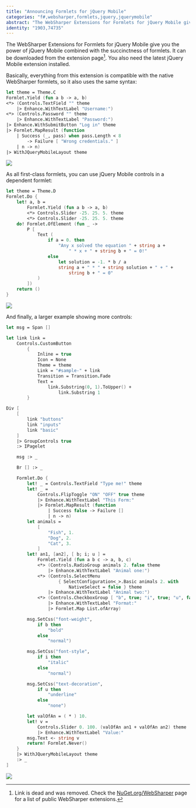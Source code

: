 ```yaml
---
title: "Announcing Formlets for jQuery Mobile"
categories: "f#,websharper,formlets,jquery,jquerymobile"
abstract: "The WebSharper Extensions for Formlets for jQuery Mobile give you the power of jQuery Mobile combined with the succinctness of formlets."
identity: "1903,74735"
---
```

The WebSharper Extensions for Formlets for jQuery Mobile give you the power of jQuery Mobile combined with the succinctness of formlets. It can be downloaded from the extension page[^1]. You also need the latest jQuery Mobile extension installed.

Basically, everything from this extension is compatible with the native WebSharper formlets, so it also uses the same syntax:

```fsharp
let theme = Theme.C
Formlet.Yield (fun a b -> a, b)
<*> (Controls.TextField "" theme
    |> Enhance.WithTextLabel "Username:")
<*> (Controls.Password "" theme
    |> Enhance.WithTextLabel "Password:")
|> Enhance.WithSubmitButton "Log in" theme
|> Formlet.MapResult (function
    | Success (_, pass) when pass.Length < 8
        -> Failure [ "Wrong credentials." ]
    | n -> n)
|> WithJQueryMobileLayout theme
```

![](//i.imgur.com/to90A.png)

As all first-class formlets, you can use jQuery Mobile controls in a dependent formlet:

```fsharp
let theme = Theme.D
Formlet.Do {
    let! a, b =
        Formlet.Yield (fun a b -> a, b)
        <*> Controls.Slider -25. 25. 5. theme
        <*> Controls.Slider -25. 25. 5. theme
    do! Formlet.OfElement (fun _ ->
        P [
            Text (
                if a = 0. then
                    "Any x solved the equation " + string a +
                        " * x + " + string b + " = 0!"
                else
                    let solution = -1. * b / a
                    string a + " * " + string solution + " + " +
                        string b + " = 0"
            )
        ])
    return ()
}
```

![](//i.imgur.com/R2Bgw.png)

And finally, a larger example showing more controls:

```fsharp
let msg = Span []

let link link =
    Controls.CustomButton
        {
            Inline = true
            Icon = None
            Theme = theme
            Link = "#sample-" + link
            Transition = Transition.Fade
            Text =
                link.Substring(0, 1).ToUpper() +
                    link.Substring 1
        }

Div [
    [
        link "buttons"
        link "inputs"
        link "basic"
    ]
    |> GroupControls true
    :> IPagelet

    msg :> _

    Br [] :> _

    Formlet.Do {
        let! _ = Controls.TextField "Type me!" theme
        let! _ =
            Controls.FlipToggle "ON" "OFF" true theme
            |> Enhance.WithTextLabel "This Form:"
            |> Formlet.MapResult (function
                | Success false -> Failure []
                | n -> n)
        let animals =
            [
                "Fish", 1.
                "Dog", 2.
                "Cat", 3.
            ]
        let! an1, [an2], [ b; i; u ] =
            Formlet.Yield (fun a b c -> a, b, c)
            <*> (Controls.RadioGroup animals 2. false theme
                |> Enhance.WithTextLabel "Animal one:")
            <*> (Controls.SelectMenu
                    { SelectConfiguration<_>.Basic animals 2. with
                        NativeSelect = false } theme
                |> Enhance.WithTextLabel "Animal two:")
            <*> (Controls.CheckboxGroup [ "b", true; "i", true; "u", false ] true theme
                |> Enhance.WithTextLabel "Format:"
                |> Formlet.Map List.ofArray)

        msg.SetCss("font-weight",
            if b then
                "bold"
            else
                "normal")

        msg.SetCss("font-style",
            if i then
                "italic"
            else
                "normal")

        msg.SetCss("text-decoration",
            if u then
                "underline"
            else
                "none")

        let valOfAn = ( * ) 10.
        let! v =
            Controls.Slider 0. 100. (valOfAn an1 + valOfAn an2) theme
            |> Enhance.WithTextLabel "Value:"
        msg.Text <- string v
        return! Formlet.Never()
    }
    |> WithJQueryMobileLayout theme
    :> _
]
```

![](http://imgur.com/lhPBG.png)


[^1]: Link is dead and was removed. Check the [NuGet.org/WebSharper](https://www.nuget.org/packages?q=websharper) page for a list of public WebSharper extensions.
